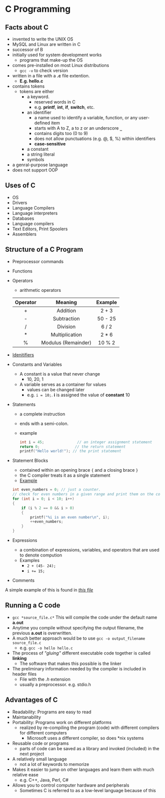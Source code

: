 # C Programming

## Facts about C

- invented to write the UNIX OS
- MySQL and Linux are written in C
- successor of B
- initially used for system development works
  - programs that make-up the OS
- comes pre-installed on most Linux distributions
  - `gcc -v` to check version
- written in a file with a **.c** file extention.
  - **E.g. hello.c**
- contains tokens
  - tokens are either
    - a keyword.
      - reserved words in C
      - e.g. **printf**, **int**, **if**, **switch**, etc.
    - an identifier
      - a name used to identify a variable, function, or any user-defined item
      - starts with A to Z, a to z or an underscore **`_`**
      - contains digits too (0 to 9)
      - does not allow punctuations (e.g. @, $, %) within identifiers
      - **case-sensitive**
    - a constant
    - a string literal
    - symbols
- a genral-purpose language
- does not support OOP

## Uses of C

- OS
- Drivers
- Language Compilers
- Language interpreters
- Databases
- Language compilers
- Text Editors, Print Spoolers
- Assemblers

## Structure of a C Program

- Preprocessor commands
- Functions
- Operators
  - arithmetic operators

  | Operator | Meaning | Example |
  |:-------:|:---------:|:--------:|
  | + | Addition | 2 + 3 |
  | - | Subtraction | 50 - 25 |
  | / | Division | 6 / 2 |
  | * | Multiplication | 2 * 6 |
  | % | Modulus (Remainder) | 10 % 2 |

- [Idenitifiers](#facts-about-c)
- Constants and Variables
  - A constant is a value that never change
    - 10, 20, 1
  - A variable serves as a container for values
    - values can be changed later
    - e.g. `i = 10;`. **i** is assigned the value of **constant** 10
- Statements
  - a complete instruction
  - ends with a semi-colon.
  - example

    ```c
    int i = 45;               // an integer assignment statement
    return 0;                // the return statement
    printf("Hello world!"); // the print statement
    ```

- Statement Blocks
  - contained within an opening brace `{` and a closing brace `}`
  - the C compiler treats it as a single statement
  - [Example](check_even.c)

  ```c
  int even_numbers = 0; // just a counter.
  // check for even numbers in a given range and print them on the console
  for (int i = 0; i < 10; i++) 
  {
      if (i % 2 == 0 && i > 0)
      {
          printf("%i is an even number\n", i);
          ++even_numbers;
      }
  }
  ```

- Expressions
  - a combination of expressions, variables, and operators that are used to denote compution
  - Examples
    - `2 + (45- 24);`
    - `i += 15;`
- Comments

A simple example of this is found in [_this file_](hello.c)

## Running a C code

- `gcc *source_file.c*` This will compile the code under the default name **a.out**
- Anytime you compile without specifying the output filename, the previous **a.out** is overwritten.
- A much better approach would be to use `gcc -o output_filename source_file.c`
  - e.g. `gcc -o hello hello.c`
- The process of _"gluing"_ different executable code together is called **linking**
  - The software that makes this possible is the linker
- The preliminary information needed by the compiler is included in header files
  - File with the _.h_ extension
  - usually a preprocessor. e.g. stdio.h

## Advantages of C

- Readability: Programs are easy to read
- Maintanability
- Portability: Programs work on different platforms
  - realized by re-compiling the program (code) with different compilers for different computers
    - Microsoft uses a different compiler, so does *nix systems
- Reusable code or programs
  - parts of code can be saved as a library and invoked (included) in the next project
- A relatively small language
  - not a lot of keywords to memorize
- Makes it easier to jump on other languages and learn them with much relative ease
  - e.g. C++, Java, Perl, C#
- Allows you to control computer hardware and peripherals
  - Sometimes C is referred to as a low-level language because of this
